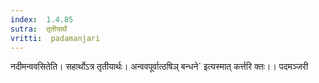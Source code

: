 ```yaml
---
index:  1.4.85
sutra:  तृतीयार्थे
vritti:  padamanjari
---
```


नदीमन्ववसितेति। सहार्थोऽत्र तृतीयार्थः। अन्ववपूर्वात्ठषिञ् बन्धने` इत्यस्मात् कर्त्तरि क्तः।।
पदमञ्जरी
